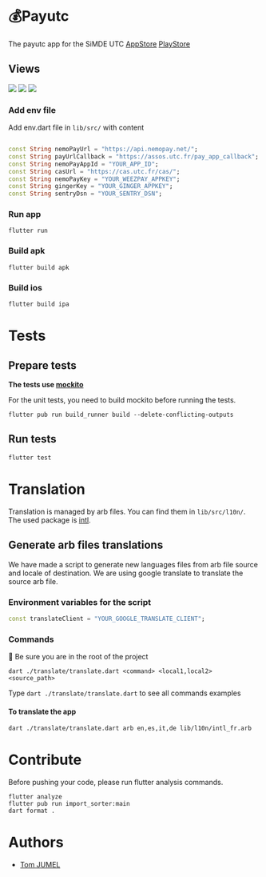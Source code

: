 # 💰Payutc

The payutc app for the SiMDE UTC
[AppStore](https://apps.apple.com/fi/app/payutc/id1476933437)
[PlayStore](https://play.google.com/store/apps/details?id=com.simde.payutc&hl=ln&gl=US)
## Views
![](https://is1-ssl.mzstatic.com/image/thumb/Purple123/v4/da/ff/9a/daff9ae7-a265-4d18-3d4c-9612e7eaf4a7/97534aa5-e72b-4685-988d-14cae33fb2e4_Frame_10_apple.png/157x0w.webp)
![](https://is1-ssl.mzstatic.com/image/thumb/Purple113/v4/86/37/91/863791c4-613c-8c91-5a41-9f047df67f64/187c4f5f-832e-4c59-b83d-6c323562ff90_Frame_11_apple.png/157x0w.webp)
![](https://is1-ssl.mzstatic.com/image/thumb/Purple123/v4/ee/53/e8/ee53e882-b73f-9b5c-38f5-83cc40d5d5ad/2bf935dd-87ac-406c-af25-4c906058f93c_Frame_12_apple.png/157x0w.webp)
### Add env file

Add env.dart file in `lib/src/` with content

```dart

const String nemoPayUrl = "https://api.nemopay.net/";
const String payUrlCallback = "https://assos.utc.fr/pay_app_callback";
const String nemoPayAppId = "YOUR_APP_ID";
const String casUrl = "https://cas.utc.fr/cas/";
const String nemoPayKey = "YOUR_WEEZPAY_APPKEY";
const String gingerKey = "YOUR_GINGER_APPKEY";
const String sentryDsn = "YOUR_SENTRY_DSN";
```

### Run app

```shell
flutter run
```

### Build apk

```shell
flutter build apk
```

### Build ios

```shell
flutter build ipa
```

# Tests

## Prepare tests

**The tests use [mockito](https://pub.dev/packages/mockito)**

For the unit tests, you need to build mockito before running the tests.

```shell
flutter pub run build_runner build --delete-conflicting-outputs
```

## Run tests

```shell
flutter test
```

# Translation

Translation is managed by arb files. You can find them in `lib/src/l10n/`. The used package
is [intl](https://pub.dev/packages/intl).

## Generate arb files translations
We have made a script to generate new languages files from arb file source and locale of destination.
We are using google translate to translate the source arb file.
### Environment variables for the script
```dart
const translateClient = "YOUR_GOOGLE_TRANSLATE_CLIENT";
```
### Commands
📣 Be sure you are in the root of the project
```shell
dart ./translate/translate.dart <command> <local1,local2> <source_path>
```
Type `dart ./translate/translate.dart` to see all commands examples
#### To translate the app
```shell
dart ./translate/translate.dart arb en,es,it,de lib/l10n/intl_fr.arb
```

# Contribute
Before pushing your code, please run flutter analysis commands.
```shell
flutter analyze
flutter pub run import_sorter:main
dart format .
```
# Authors

- [Tom JUMEL](https://github.com/TomJumel)
